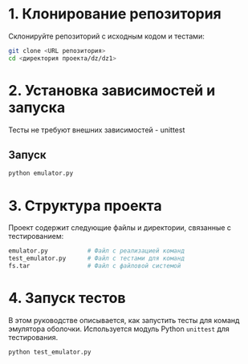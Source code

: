 # 1. Клонирование репозитория

Склонируйте репозиторий с исходным кодом и тестами:

```bash
git clone <URL репозитория>
cd <директория проекта/dz/dz1>
```

# 2. Установка зависимостей и запуска
Тесты не требуют внешних зависимостей - unittest

## Запуск
```bash
python emulator.py
```

# 3. Структура проекта
Проект содержит следующие файлы и директории, связанные с тестированием:
```bash
emulator.py           # Файл с реализацией команд
test_emulator.py      # Файл с тестами для команд
fs.tar                # Файл с файловой системой
```

# 4. Запуск тестов
В этом руководстве описывается, как запустить тесты для команд эмулятора оболочки. Используется модуль Python `unittest` для тестирования.
```bash
python test_emulator.py
```

